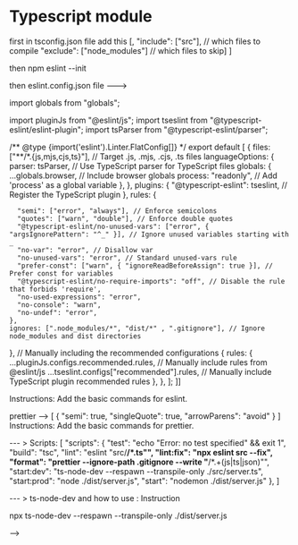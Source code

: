 # Typescript module

<!--
Project setup using eslint and prettier

eslint -->

first in tsconfig.json file add this [,
"include": ["src"], // which files to compile
"exclude": ["node_modules"] // which files to skip] ]

then npm eslint --init

then eslint.config.json file --->

import globals from "globals";

import pluginJs from "@eslint/js";
import tseslint from "@typescript-eslint/eslint-plugin";
import tsParser from "@typescript-eslint/parser";

/** @type {import('eslint').Linter.FlatConfig[]} \*/
export default [
{
files: ["**/\*.{js,mjs,cjs,ts}"], // Target .js, .mjs, .cjs, .ts files
languageOptions: {
parser: tsParser, // Use TypeScript parser for TypeScript files
globals: {
...globals.browser, // Include browser globals
process: "readonly", // Add 'process' as a global variable
},
},
plugins: {
"@typescript-eslint": tseslint, // Register the TypeScript plugin
},
rules: {

      "semi": ["error", "always"], // Enforce semicolons
      "quotes": ["warn", "double"], // Enforce double quotes
      "@typescript-eslint/no-unused-vars": ["error", { "argsIgnorePattern": "^_" }], // Ignore unused variables starting with _
      "no-var": "error", // Disallow var
      "no-unused-vars": "error", // Standard unused-vars rule
      "prefer-const": ["warn", { "ignoreReadBeforeAssign": true }], // Prefer const for variables
      "@typescript-eslint/no-require-imports": "off", // Disable the rule that forbids 'require',
      "no-used-expressions": "error",
      "no-console": "warn",
      "no-undef": "error",
    },
    ignores: [".node_modules/*", "dist/*" , ".gitignore"], // Ignore node_modules and dist directories

},
// Manually including the recommended configurations
{
rules: {
...pluginJs.configs.recommended.rules, // Manually include rules from @eslint/js
...tseslint.configs["recommended"].rules, // Manually include TypeScript plugin recommended rules
},
},
];
]]

Instructions: Add the basic commands for eslint.

prettier --> [
{
"semi": true,
"singleQuote": true,
"arrowParens": "avoid"
}
]
Instructions: Add the basic commands for prettier.

--- > Scripts: [
"scripts": {
"test": "echo \"Error: no test specified\" && exit 1",
"build": "tsc",
"lint": "eslint \"src/**/*.ts\"",
"lint:fix": "npx eslint src --fix",
"format": "prettier --ignore-path .gitignore --write \"**/*.+(js|ts|json)\"",
"start:dev": "ts-node-dev --respawn --transpile-only ./src/server.ts",
"start:prod": "node ./dist/server.js",
"start": "nodemon ./dist/server.js"
},
]

--- > ts-node-dev and how to use : Instruction

npx ts-node-dev --respawn --transpile-only ./dist/server.js

-->

